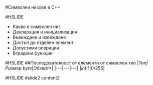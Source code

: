 #Символни низове в С++

#HSLIDE

* Какво е символен низ  
* Декларация и инициализация  
* Въвеждане и извеждане  
* Достъп до отделен елемент  
* Допустими операции  
* Вградени функции  

#HSLIDE
##Последователност от елементи от символен тип
|_Тип_*|_Размер byte_*|_Обхват_*|
|---|---|---|
|*int*|1|0/255|


#HSLIDE
#slide2
content2
